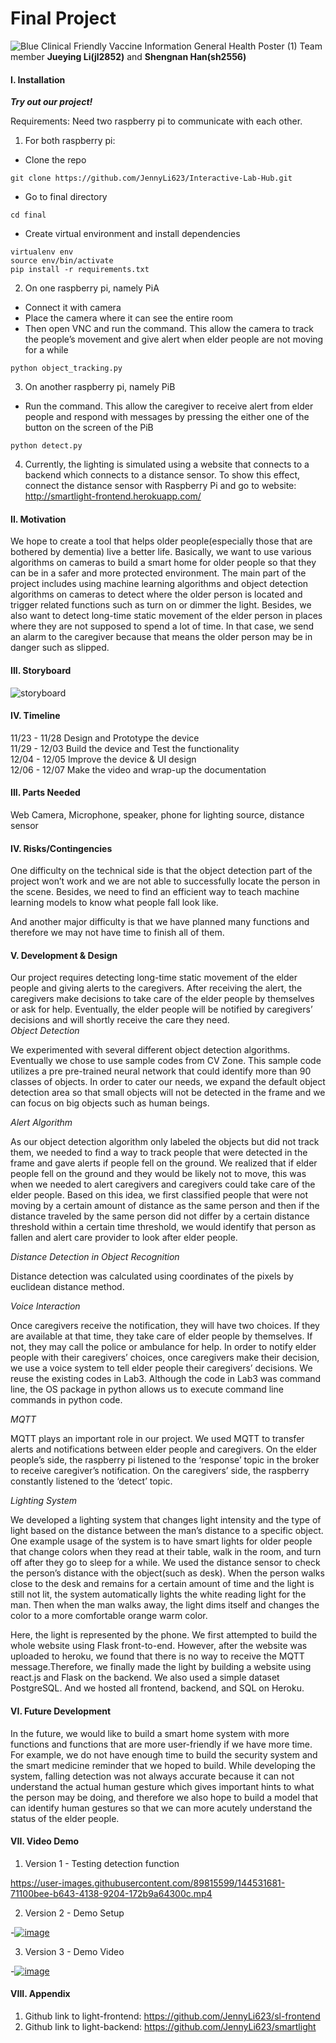 # Final Project
![Blue Clinical Friendly Vaccine Information General Health Poster (1)](https://user-images.githubusercontent.com/89815599/145864435-14387a19-85af-4192-a271-2799bb6f214f.gif)
Team member  **Jueying Li(jl2852)** and **Shengnan Han(sh2556)**

#### I.   Installation
***Try out our project!***

Requirements: Need two raspberry pi to communicate with each other.
1. For both raspberry pi:
 - Clone the repo
```
git clone https://github.com/JennyLi623/Interactive-Lab-Hub.git
```
 - Go to final directory
```
cd final
```
 - Create virtual environment and install dependencies
```
virtualenv env
source env/bin/activate
pip install -r requirements.txt
```
2. On one raspberry pi, namely PiA
 - Connect it with camera 
 - Place the camera where it can see the entire room
 - Then open VNC and run the command. This allow the camera to track the people’s movement and give alert when elder people are not moving for a while
```
python object_tracking.py
```
3. On another raspberry pi, namely PiB
 - Run the command. This allow the caregiver to receive alert from elder people and respond with messages by pressing the either one of the button on the screen of the PiB
```
python detect.py
```
4. Currently, the lighting is simulated using a website that connects to a backend which connects to a distance sensor. To show this effect, connect the distance sensor with Raspberry Pi and go to website: http://smartlight-frontend.herokuapp.com/


#### II. Motivation

We hope to create a tool that helps older people(especially those that are bothered by dementia) live a better life. Basically, we want to use various algorithms on cameras to build a smart home for older people so that they can be in a safer and more protected environment. The main part of the project includes using machine learning algorithms and object detection algorithms on cameras to detect where the older person is located and trigger related functions such as turn on or dimmer the light. Besides, we also want to detect long-time static movement of the elder person in places where they are not supposed to spend a lot of time. In that case, we send an alarm to the caregiver because that means the older person may be in danger such as slipped.

#### III. Storyboard
![storyboard](https://user-images.githubusercontent.com/89815599/145871969-4a55d868-106b-4d88-a402-364dc368e0cb.jpg)

#### IV. Timeline
11/23 - 11/28	Design and Prototype the device 
<br>	11/29 - 12/03	Build the device and Test the functionality
<br>	12/04 - 12/05	Improve the device & UI design
<br>	12/06 - 12/07	Make the video and wrap-up the documentation 

#### III. Parts Needed

Web Camera, Microphone, speaker, phone for lighting source, distance sensor

#### IV.  Risks/Contingencies

One difficulty on the technical side is that the object detection part of the project won’t work and we are not able to successfully locate the person in the scene. Besides, we need to find an efficient way to teach machine learning models to know what people fall look like.

And another major difficulty is that we have planned many functions and therefore we may not have time to finish all of them.
 
#### V.   Development & Design

Our project requires detecting long-time static movement of the elder people and giving alerts to the caregivers. After receiving the alert, the caregivers make decisions to take care of the elder people by themselves or ask for help. Eventually, the elder people will be notified by caregivers’ decisions and will shortly receive the care they need.  
*Object Detection*

We experimented with several different object detection algorithms. Eventually we chose to use sample codes from CV Zone. This sample code utilizes a pre pre-trained neural network that could identify more than 90 classes of objects. In order to cater our needs, we expand the default object detection area so that small objects will not be detected in the frame and we can focus on big objects such as human beings.  

*Alert Algorithm*

As our object detection algorithm only labeled the objects but did not track them, we needed to find a way to track people that were detected in the frame and gave alerts if people fell on the ground. We realized that if elder people fell on the ground and they would be likely not to move, this was when we needed to alert caregivers and caregivers could take care of the elder people. Based on this idea, we first classified people that were not moving by a certain amount of distance as the same person and then if the distance traveled by the same person did not differ by a certain distance threshold within a certain time threshold, we would identify that person as fallen and alert care provider to look after elder people.

*Distance Detection in Object Recognition*

Distance detection was calculated using coordinates of the pixels by euclidean distance method. 

*Voice Interaction*

Once caregivers receive the notification, they will have two choices. If they are available at that time, they take care of elder people by themselves. If not, they may call the police or ambulance for help. In order to notify elder people with their caregivers’ choices, once caregivers make their decision, we use a voice system to tell elder people their caregivers’ decisions. We reuse the existing codes in Lab3. Although the code in Lab3 was command line, the OS package in python allows us to execute command line commands in python code. 

*MQTT*

MQTT plays an important role in our project. We used MQTT to transfer alerts and notifications between elder people and caregivers. On the elder people’s side, the raspberry pi listened to the ‘response’ topic in the broker to receive caregiver’s notification. On the caregivers’ side, the raspberry constantly listened to the ‘detect’ topic. 

*Lighting System*

We developed a lighting system that changes light intensity and the type of light based on the distance between the man’s distance to a specific object. One example usage of the system is to have smart lights for older people that change colors when they read at their table, walk in the room, and turn off after they go to sleep for a while. We used the distance sensor to check the person’s distance with the object(such as desk). When the person walks close to the desk and remains for a certain amount of time and the light is still not lit, the system automatically lights the white reading light for the man. Then when the man walks away, the light dims itself and changes the color to a more comfortable orange warm color.

Here, the light is represented by the phone. We first attempted to build the whole website using Flask front-to-end. However, after the website was uploaded to heroku, we found that there is no way to receive the MQTT message.Therefore, we finally made the light by building a website using react.js and Flask on the backend. We also used a simple dataset PostgreSQL. And we hosted all frontend, backend, and SQL on Heroku. 


#### VI. Future Development

In the future, we would like to build a smart home system with more functions and functions that are more user-friendly if we have more time. For example, we do not have enough time to build the security system and the smart medicine reminder that we hoped to build. While developing the system, falling detection was not always accurate because it can not understand the actual human gesture which gives important hints to what the person may be doing, and therefore we also hope to build a model that can identify human gestures so that we can more acutely understand the status of the elder people. 

#### VII. Video Demo

1. Version 1 - Testing detection function

https://user-images.githubusercontent.com/89815599/144531681-71100bee-b643-4138-9204-172b9a64300c.mp4

2. Version 2 - Demo Setup

-[![image](https://user-images.githubusercontent.com/89815599/145935262-dd96ecbc-ea6e-4d0b-8a29-57c86b56b167.png)](https://youtu.be/zrw_UAdV-2E)

3. Version 3 - Demo Video
 
 -[![image](https://user-images.githubusercontent.com/89815599/145935498-08e7e785-9088-4d50-8c94-2da8879d23ed.png)](https://www.youtube.com/watch?v=GfJMESiYbQo)


#### VIII. Appendix

1. Github link to light-frontend: https://github.com/JennyLi623/sl-frontend
2. Github link to light-backend: https://github.com/JennyLi623/smartlight
 


